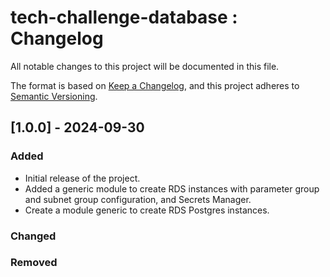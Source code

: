# tech-challenge-database : Changelog

All notable changes to this project will be documented in this file.

The format is based on [Keep a Changelog](https://keepachangelog.com/en/1.0.0/),
and this project adheres to [Semantic Versioning](https://semver.org/spec/v2.0.0.html).

## [1.0.0] - 2024-09-30

### Added

- Initial release of the project.
- Added a generic module to create RDS instances with parameter group and subnet group configuration, and Secrets Manager.
- Create a module generic to create RDS Postgres instances.

### Changed

### Removed